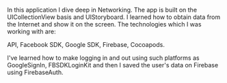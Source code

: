 In this application I dive deep in Networking. The app is built on the UICollectionView basis and UIStoryboard. I learned how to obtain data from the Internet and show it on the screen. 
The technologies which I was working with are:

API,
Facebook SDK,
Google SDK,
Firebase,
Cocoapods.

I've learned how to make logging in and out using such platforms as GoogleSignIn, FBSDKLoginKit and then I saved the user's data on Firebase using FirebaseAuth.
